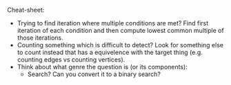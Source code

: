 Cheat-sheet:
- Trying to find iteration where multiple conditions are met? Find first iteration of each condition and then compute lowest common multiple of those iterations.
- Counting something which is difficult to detect? Look for something else to count instead that has a equivelence with the target thing (e.g. counting edges vs counting vertices).
- Think about what genre the question is (or its components):
  - Search? Can you convert it to a binary search?